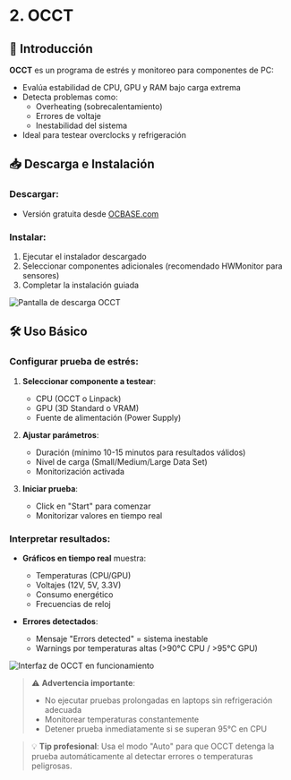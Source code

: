 # 2. OCCT

## 📌 Introducción
**OCCT** es un programa de estrés y monitoreo para componentes de PC:
- Evalúa estabilidad de CPU, GPU y RAM bajo carga extrema
- Detecta problemas como:
  - Overheating (sobrecalentamiento)
  - Errores de voltaje
  - Inestabilidad del sistema
- Ideal para testear overclocks y refrigeración

## 📥 Descarga e Instalación
### Descargar:
- Versión gratuita desde [OCBASE.com](https://www.ocbase.com/)

### Instalar:
1. Ejecutar el instalador descargado
2. Seleccionar componentes adicionales (recomendado HWMonitor para sensores)
3. Completar la instalación guiada

![Pantalla de descarga OCCT](https://tse3.mm.bing.net/th?id=OIP.aOVhxgHwuCbN77XbaPg3DAAAAA&pid=Api&P=0&h=180)

## 🛠 Uso Básico
### Configurar prueba de estrés:
1. **Seleccionar componente a testear**:
   - CPU (OCCT o Linpack)
   - GPU (3D Standard o VRAM)
   - Fuente de alimentación (Power Supply)

2. **Ajustar parámetros**:
   - Duración (mínimo 10-15 minutos para resultados válidos)
   - Nivel de carga (Small/Medium/Large Data Set)
   - Monitorización activada

3. **Iniciar prueba**:
   - Click en "Start" para comenzar
   - Monitorizar valores en tiempo real

### Interpretar resultados:
- **Gráficos en tiempo real** muestra:
  - Temperaturas (CPU/GPU)
  - Voltajes (12V, 5V, 3.3V)
  - Consumo energético
  - Frecuencias de reloj

- **Errores detectados**:
  - Mensaje "Errors detected" = sistema inestable
  - Warnings por temperaturas altas (>90°C CPU / >95°C GPU)

![Interfaz de OCCT en funcionamiento](https://tse3.mm.bing.net/th?id=OIP.I0Ktv-zJg8PVBYGVzk8N8gHaFC&pid=Api&P=0&h=180)

> ⚠️ **Advertencia importante**: 
> - No ejecutar pruebas prolongadas en laptops sin refrigeración adecuada
> - Monitorear temperaturas constantemente
> - Detener prueba inmediatamente si se superan 95°C en CPU

> 💡 **Tip profesional**: Usa el modo "Auto" para que OCCT detenga la prueba automáticamente al detectar errores o temperaturas peligrosas.